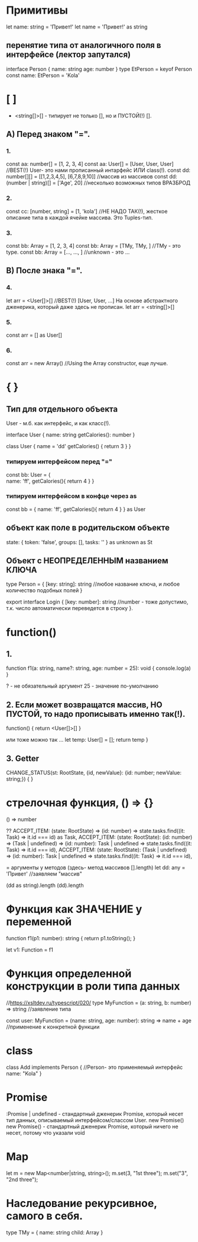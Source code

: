 # Примитивы
let name: string = 'Привет!'
let name = 'Привет!' as string


## перенятие типа от аналогичного поля в интерфейсе (лектор запутался)
interface Person {
  name: string
  age: number
}
type EtPerson = keyof Person
const name: EtPerson = 'Kola'




# [ ]

- <string[]>[] - типирует не только [], но и ПУСТОЙ(!) [].


## А) Перед знаком "=".
### 1.
const aa: number[] = [1, 2, 3, 4]
const aa: User[] = [User, User, User]               //BEST(!)  User- это нами прописанный интарфейс ИЛИ class(!).
const dd: number[][] = [[1,2,3,4,5], [6,7,8,9,10]]   //массив из массивов
const dd: (number | string)[] = ['Age', 20]      //несколько возможных типов ВРАЗБРОД

### 2.
const cc: [number, string] = [1, 'kola']   //НЕ НАДО ТАК(!), жесткое описание типа в каждой ячейке массива. Это Tuples-тип.
### 3.
const bb: Array<number> = [1, 2, 3, 4]
const bb: Array<TMy> = [TMy, TMy, ]        //TMy - это type.
const bb: Array<unknown> = [..., ..., ]        //unknown - это ...



## B) После знака "=".
### 4.
let arr = <User[]>[]         //BEST(!)     [User, User, ...] На основе абстрактного дженерика, который даже здесь не прописан.
let arr = <string[]>[]

### 5.
const arr = [] as User[]
### 6.
const arr = new Array<User>()     //Using the Array constructor, еще лучше.






# { }
## Тип для отдельного объекта
User - м.б. как интерфейс, и как класс(!).

interface User {
  name: string
  getCalories(): number
}

class User {
  name = 'dd'
  getCalories() {
    return 3
  }
}


### типируем интерфейсом перед "="
const bb: User = {       
  name: 'ff',
  getCalories(){ 
    return 4
  }
}

### типируем интерфейсом в конфце через as
const bb = {
  name: 'ff',
  getCalories(){ 
    return 4
  }
} as User



## объект как поле в родительском объекте
  state: {
    token: 'false',
    groups: [],
    tasks: ''
  } as unknown as St



## Объект с НЕОПРЕДЕЛЕННЫМ названием КЛЮЧА
type Person = { 
  [key: string]: string   //любое название ключа, и любое количество подобных полей
}

export interface Login { 
  [key: number]: string    //number - тоже допустимо, т.к. число автоматически переведется в строку
}.





# function()
## 1.
function f1(a: string, name?: string, age: number = 25): void {
    console.log(a)
}

?   - не обязательный аргумент
25  - значение по-умолчанию


## 2. Если может возвращатся массив, НО ПУСТОЙ, то надо прописывать именно так(!).
function() {
  return <User[]>[]
}

или тоже можно так
   ...
   let temp: User[] = [];
   return temp
 }


## 3. Getter
CHANGE_STATUS(st: RootState, {id, newValue}: {id: number; newValue: string;}) {
}




# стрелочная функция, () => {}
() => number

??
ACCEPT_ITEM: (state: RootState) => (id: number) => state.tasks.find((it: Task) => it.id === id) as Task,
ACCEPT_ITEM: (state: RootState): (id: number) => (Task | undefined) => (id: number): Task | undefined => state.tasks.find((it: Task) => it.id === id),
ACCEPT_ITEM: (state: RootState): (Task | undefined) => (id: number): Task | undefined => state.tasks.find((it: Task) => it.id === id),


= аргументы у методов (здесь- метод массивов [].length)
let dd: any = 'Привет'   //заявляем "массив"

(dd as string).length
(<string>dd).length



# Функция как ЗНАЧЕНИЕ у переменной
function f1(p1: number): string {
  return p1.toString();
}

let v1: Function = f1



# Функция определенной конструкции в роли типа данных
//https://xsltdev.ru/typescript/020/
type MyFunction = (a: string, b: number) => string    //заявление типа

const user: MyFunction = (name: string, age: number): string => name + age        //применение к конкретной функции








# class
class Add implements Person {                //Person- это применяемый интерфейс
 name: "Kola"
}






# Promise
:Promise<User> | undefined   - стандартный дженерик Promise, который несет тип данных, описываемый интерфейсом/слассом User.
new Promise<IPlayer>()
new Promise<void>()  - стандартный дженерик Promise, который ничего не несет, потому что указали void






# Map
let m = new Map<number|string, string>();
m.set(3, "1st three");
m.set("3", "2nd three");




# Наследование рекурсивное, самого в себя.

type TMy = {
  name: string
  child: Array<TMy>
}







